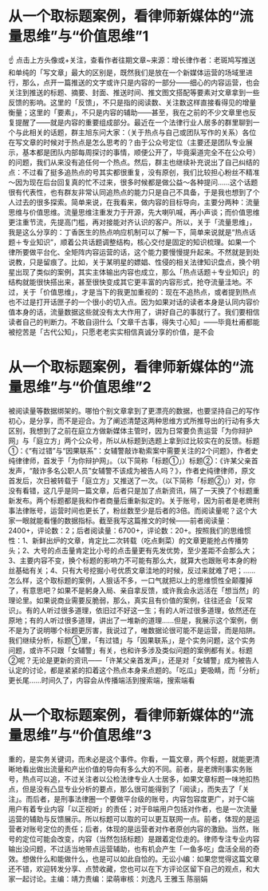 # 从一个取标题案例，看律师新媒体的“流量思维”与“价值思维”1

☝ 点击上方头像或+关注，查看作者往期文章~来源：增长律作者：老斑鸠写推送和单纯的「写文章」最大的区别是，既然我们是放在一个新媒体运营的场域里进行，那么，点开一篇推送的文字或许只是内容的一部分——细心的内容运营，也会关注到推送的标题、摘要、封面、推送时间、推文图文搭配等要素对文章拿到一些反馈的影响。这里的「反馈」，不只是指的阅读数、关注数这样直接看得见的增量衡量；这里的「要素」，不只是内容的辅助——甚至，我在之前的不少文章里也反复提醒了——就是内容的重要组成部分。最近在一个法律行业人居多的群里聊到一个与此相关的话题，群主旭东问大家：（关于热点与自己或团队写作的关系）各位在写文章的时候对于热点是怎么思考的？由于公众号定位（主要还是团队专业展示，基本都是团队内部每周探讨的事情，顺便公开了，毕竟渠道完全不在公众号）的问题，我们从来没有追任何一个热点。然后，群主也继续补充说出了自己纠结的点：不过看了挺多追热点的号其实都很重复，没有原创，我们比较担心粉丝不精准～因为现在后台回复真的忙不过来，很多时候都是做公益～各种提问……这个话题很有代表性，也有群友非常认同追热点的能力只是自己不具备，于是我也想到了个人过去的很多探索。简单来说，在我看来，做内容的目标导向，主要分两种：流量思维与价值思维。流量思维注重发力于开源，先大喇叭喊，再小声谈；而价值思维更注重节流，先提高门槛，再对接能对齐认识的客户。所以，关于「流量思维」，我是这么分享的：丁香医生的热点响应机制可以了解一下，简单来说就是“热点话题＋专业知识”，顺着公共话题调整结构，核心交付是固定的知识梳理。如果一个律所要做平台化、全矩阵内容运营的话，这个能力要慢慢提升起来。不然就是到处说教，只是留痕了。比如，关于某明星的嫖娼、性侵的相关法律知识盘点，换个明星出现了类似的案例，其实主体输出内容也成立，那么「热点话题＋专业知识」的结构就能很快搭出来，甚至很快变成其它更丰富的内容形式，抢夺流量洼地。不过，关于「价值思维」，才是当下的我更加重视的：现在不追热点，或者提到热点也不过是打开话匣子的一个很小的切入点。因为如果对话的读者本身是认同内容价值本身的话，流量数据这些就没有太大作用了，讲好自己的事就行了。我们要相信读者自己的判断力。不敢自诩什么「文章千古事，得失寸心知」——毕竟杜甫都能被挖苦是「古代公知」，只愿老老实实相信真诚分享的价值，是不会

# 从一个取标题案例，看律师新媒体的“流量思维”与“价值思维”2

被阅读量等数据绑架的。哪怕个别文章拿到了更漂亮的数据，也要坚持自己的写作初心，是分享，而不是迎合。为了阐述清楚这两种思维方式所推导出的行动有多大区别，我想到了之前在庭立方做新媒体主管时，因为日常要负责运营「为你辩护网」与「庭立方」两个公众号，所以从标题到选题上拿到过比较实在的反馈。标题①：《“有过错”与“因果联系”：女辅警敲诈勒索案中需要关注的2个问题》，作者史纯律律师，首发于「为你辩护网」。（以下简称「标题①」）标题②：《许某父亲首发声，“敲诈多名公职人员”女辅警不该成为被告人吗？》，作者史纯律律师，原文首发后，次日被转载于「庭立方」又推送了一次。（以下简称「标题②」）对，你没有看错，这几乎是同一篇文章，后者只是加了点新资讯，隔了一天换了个标题重新发布。两个标题都是我和作者商量后重新拟定的。关于账号，因为前者是老牌刑事法律账号，运营时间也更长了，粉丝数至少是后者的3倍。而阅读量呢？这个大家一眼就能看懂的数据指标。截至我写这篇推文的时候——前者阅读量：2400+，评论数：2；后者阅读量：6700+，评论数：20+。按照我们的思维惯性：1、新鲜出炉的文章，肯定比二次转载（吃点剩菜）的文章更能抢占传播势头；2、大号的点击量肯定比小号的点击量更有先发优势，至少差距不会那么大；3、主要内容不变，换个标题的影响力不可能有那么大，就算大也跟账号本身的粉丝基础有关；4、只有大号挖掘小号优质文章洼地的时候，反过来就难了吧；……怎么样，这个取标题的案例，人狠话不多，一口气就把以上的思维惯性全颠覆掉了，有意思吧？如果不是躬身入局、亲自拿反馈，或许我会永远活在「想当然」的理论里。如果说商业需要反脆弱，那么，真实且有价值的案例，往往还会「反常识」。有的人听过很多道理，依旧过不好这一生；有的人听过很多道理，依然还在原地；有的人听过很多道理，讲出了一堆新的道理……但是，我展示这个案例，倒不是为了说明哪个标题更厉害，我说过了，唯数据论很可能不是运营，而是陷阱。我们继续分析，标题①里，「有过错」与「因果联系」，是个实务问题，这个实务问题，或许不只跟「女辅警」有关，也和许多涉及类似问题的案例都有关。标题②呢？无论是更新的资讯——「许某父亲首发声」，还是对「女辅警」成为被告人认定的讨论，都是紧紧的扣着这个热点本身来点题的。「吃瓜」更吸睛，而「分析」更长尾……时间久了，内容会从传播端活到搜索端，搜索端看

# 从一个取标题案例，看律师新媒体的“流量思维”与“价值思维”3

重的，是实务关键词，而未必是这个事件。你看，一篇文章，两个标题，就能更清晰地看出做出流量和产出价值的导向有多么大的不同。前者，是老牌刑事实务账号，热点可以追，不过关注者以公检法律专业人士居多，如果文章标题一味地扣热点，但是没有凸显专业分析的要点，那么很可能得到了「阅读」，而失去了「关注」。而后者，是刑事法律圈一个要做平台级的账号，内容包容度更广，对于C端用户有着专业内容「以正视听」的责任；对于B端用户包括对作者，也是一次流量运营的辅助与反馈展示。所以标题可以取的可以更互联网一点。前者，体现的是运营者对账号定位的责任；后者，体现的是运营者对作者原创内容的激励。当然，账号的定位可能会改变，内容（当然包括标题）是跟着定位走的。律师专注专业内容输出没问题，不过适当地带点运营辅助，也有机会产生「一鱼多吃」盘活全局的奇效。想做什么和能做什么，也是可以如此自恰的。无讼小编：如果您觉得这篇文章还不错，欢迎转发分享、点赞收藏，您也可以在下方评论区留下自己的观点，和大家一起讨论。主编：靖力责编：梁萌审核：刘逸凡 王雅玉 陈丽娟

